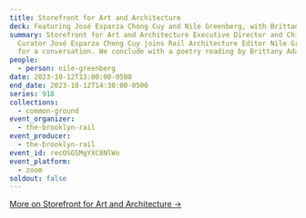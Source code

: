 ```yaml
---
title: Storefront for Art and Architecture
deck: Featuring José Esparza Chong Cuy and Nile Greenberg, with Brittany Adames
summary: Storefront for Art and Architecture Executive Director and Chief
  Curator José Esparza Chong Cuy joins Rail Architecture Editor Nile Greenberg
  for a conversation. We conclude with a poetry reading by Brittany Adames.
people:
  - person: nile-greenberg
date: 2023-10-12T13:00:00-0500
end_date: 2023-10-12T14:30:00-0500
series: 918
collections:
  - common-ground
event_organizer:
  - the-brooklyn-rail
event_producer:
  - the-brooklyn-rail
event_id: recOSGSMgYXC8NlWo
event_platform:
  - zoom
soldout: false
---
```

[M﻿ore on Storefront for Art and Architecture →](https://storefrontnews.org/)